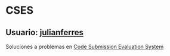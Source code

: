 # CSES
## Usuario: [julianferres](https://cses.fi/user/3367/)
Soluciones a problemas en [Code Submission Evaluation System](https://cses.fi/problemset/list/)
	
